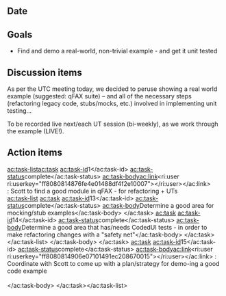 
## Date

<time datetime="2015-03-11"></time>

## Goals

- Find and demo a real-world, non-trivial example - and get it unit tested


## Discussion items

As per the UTC meeting today, we decided to peruse showing a real world example (suggested: qFAX suite) – and all of the necessary steps (refactoring legacy code, stubs/mocks, etc.) involved in implementing unit testing…



To be recorded live next/each UT session (bi-weekly), as we work through the example (LIVE!).

## Action items
<ac:task-list><ac:task>
<ac:task-id>1</ac:task-id>
<ac:task-status>complete</ac:task-status>
<ac:task-body><ac:link><ri:user ri:userkey="ff8080814876fe4e01488df4f2e10007"></ri:user></ac:link> :&nbsp;Scott to find a good module in qFAX - for refactoring + UTs<br><ac:task-list>
<ac:task>
<ac:task-id>13</ac:task-id>
<ac:task-status>complete</ac:task-status>
<ac:task-body>Determine a good area for mocking/stub examples</ac:task-body>
</ac:task>
<ac:task>
<ac:task-id>14</ac:task-id>
<ac:task-status>complete</ac:task-status>
<ac:task-body>Determine a good area that has/needs CodedUI tests - in order to make refactoring changes with a &quot;safety net&quot;</ac:task-body>
</ac:task>
</ac:task-list>
</ac:task-body>
</ac:task>
<ac:task>
<ac:task-id>15</ac:task-id>
<ac:task-status>complete</ac:task-status>
<ac:task-body><ac:link><ri:user ri:userkey="ff8080814906e07101491ec208670015"></ri:user></ac:link> : Coordinate with Scott to come up with a plan/strategy for demo-ing a good code example<br><br></ac:task-body>
</ac:task></ac:task-list>